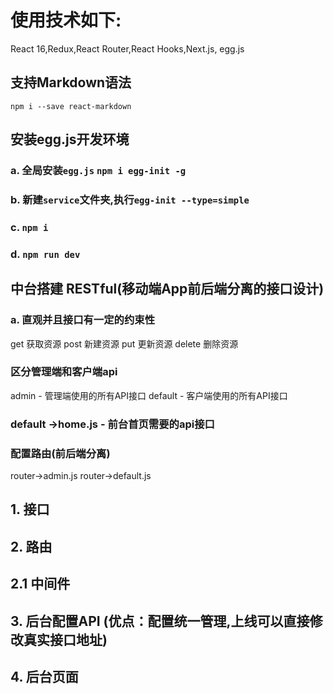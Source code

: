 # 使用技术如下:
React 16,Redux,React Router,React Hooks,Next.js, egg.js 

## 支持Markdown语法
`npm i --save react-markdown`

## 安装egg.js开发环境

### a. 全局安装`egg.js` `npm i egg-init -g` 
### b. 新建`service`文件夹,执行`egg-init --type=simple`

### c. `npm i`

### d. `npm run dev`

## 中台搭建 RESTful(移动端App前后端分离的接口设计)
### a. 直观并且接口有一定的约束性 
get 获取资源 post 新建资源 put 更新资源 delete 删除资源
### 区分管理端和客户端api
admin - 管理端使用的所有API接口
default - 客户端使用的所有API接口
### default ->home.js - 前台首页需要的api接口

### 配置路由(前后端分离)
router->admin.js
router->default.js


## 1. 接口
## 2. 路由
## 2.1 中间件
## 3. 后台配置API (优点：配置统一管理,上线可以直接修改真实接口地址)
## 4. 后台页面



